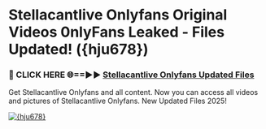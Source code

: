 # Stellacantlive Onlyfans Original Videos 0nlyFans Leaked - Files Updated! ({hju678})

<h3>🔴 CLICK HERE 🌐==►► <a href="https://tinyurl.com/ms9xzufz" rel="nofollow">Stellacantlive Onlyfans Updated Files</a></h3>

Get Stellacantlive Onlyfans and all content. Now you can access all videos and pictures of Stellacantlive Onlyfans. New Updated Files 2025!

[![{hju678}](https://i.imgur.com/PQ7UWWw.gif)](https://tinyurl.com/ms9xzufz)